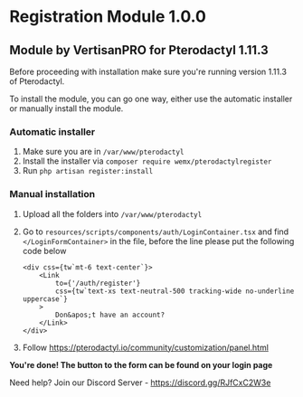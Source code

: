 # Registration Module 1.0.0
## Module by VertisanPRO for Pterodactyl 1.11.3

Before proceeding with installation make sure you're running version 1.11.3 of Pterodactyl.

To install the module, you can go one way, either use the automatic installer or manually install the module.

### Automatic installer
1. Make sure you are in `/var/www/pterodactyl`
2. Install the installer via `composer require wemx/pterodactylregister`
3. Run `php artisan register:install`

### Manual installation
1. Upload all the folders into `/var/www/pterodactyl`
2. Go to `resources/scripts/components/auth/LoginContainer.tsx` and find `</LoginFormContainer>` in the file, before the line please put the following code below

    ```tsx
    <div css={tw`mt-6 text-center`}>
        <Link
            to={'/auth/register'}
            css={tw`text-xs text-neutral-500 tracking-wide no-underline uppercase`}
        >
            Don&apos;t have an account?
        </Link>
    </div>
    ```

3. Follow https://pterodactyl.io/community/customization/panel.html

**You're done! The button to the form can be found on your login page**

Need help? Join our Discord Server - https://discord.gg/RJfCxC2W3e
